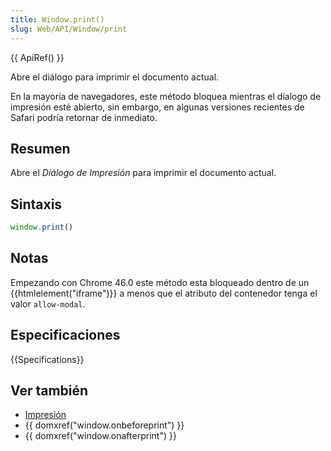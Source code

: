 ```yaml
---
title: Window.print()
slug: Web/API/Window/print
---
```


{{ ApiRef() }}

Abre el diálogo para imprimir el documento actual.

En la mayoría de navegadores, este método bloquea mientras el díalogo de impresión esté abierto, sin embargo, en algunas versiones recientes de Safari podría retornar de inmediato.

## Resumen

Abre el _Diálogo de Impresión_ para imprimir el documento actual.

## Sintaxis

```js
window.print()
```

## Notas

Empezando con Chrome 46.0 este método esta bloqueado dentro de un {{htmlelement("iframe")}} a menos que el atributo del contenedor tenga el valor `allow-modal`.

## Especificaciones

{{Specifications}}

## Ver también

- [Impresión](/en/Printing)
- {{ domxref("window.onbeforeprint") }}
- {{ domxref("window.onafterprint") }}
